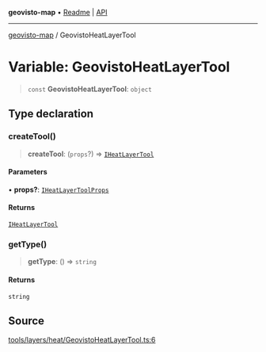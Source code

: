 **geovisto-map** • [Readme](../README.md) \| [API](../globals.md)

***

[geovisto-map](../README.md) / GeovistoHeatLayerTool

# Variable: GeovistoHeatLayerTool

> `const` **GeovistoHeatLayerTool**: `object`

## Type declaration

### createTool()

> **createTool**: (`props`?) => [`IHeatLayerTool`](../interfaces/IHeatLayerTool.md)

#### Parameters

• **props?**: [`IHeatLayerToolProps`](../type-aliases/IHeatLayerToolProps.md)

#### Returns

[`IHeatLayerTool`](../interfaces/IHeatLayerTool.md)

### getType()

> **getType**: () => `string`

#### Returns

`string`

## Source

[tools/layers/heat/GeovistoHeatLayerTool.ts:6](https://github.com/geovisto/geovisto-map/blob/5ee2cb5d45c19062fc8fc6beefa2848c076518b6/src/tools/layers/heat/GeovistoHeatLayerTool.ts#L6)
